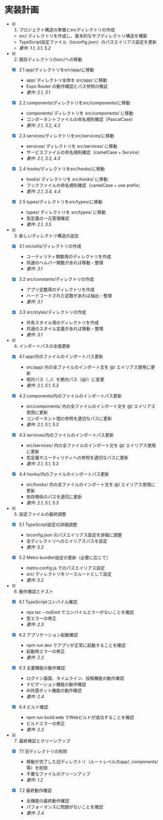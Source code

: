 # 実装計画

- [x] 1. プロジェクト構造の準備とsrcディレクトリの作成
  - src/ ディレクトリを作成し、基本的なサブディレクトリ構造を構築
  - TypeScript設定ファイル（tsconfig.json）のパスエイリアス設定を更新
  - _要件: 1.1, 3.1, 5.2_

- [x] 2. 既存ディレクトリのsrc/への移動
  - [x] 2.1 app/ディレクトリをsrc/app/に移動
    - app/ ディレクトリ全体を src/app/ に移動
    - Expo Router の動作確認とパス参照の検証
    - _要件: 2.1, 3.1_

  - [x] 2.2 components/ディレクトリをsrc/components/に移動
    - components/ ディレクトリを src/components/ に移動
    - コンポーネントファイルの命名規則確認（PascalCase）
    - _要件: 2.1, 3.2, 4.2_

  - [x] 2.3 services/ディレクトリをsrc/services/に移動
    - services/ ディレクトリを src/services/ に移動
    - サービスファイルの命名規則確認（camelCase + Service）
    - _要件: 2.1, 3.3, 4.3_

  - [x] 2.4 hooks/ディレクトリをsrc/hooks/に移動
    - hooks/ ディレクトリを src/hooks/ に移動
    - フックファイルの命名規則確認（camelCase + use prefix）
    - _要件: 2.1, 3.4, 4.4_

  - [x] 2.5 types/ディレクトリをsrc/types/に移動
    - types/ ディレクトリを src/types/ に移動
    - 型定義の一元管理確認
    - _要件: 2.1, 3.5_

- [x] 3. 新しいディレクトリ構造の追加
  - [x] 3.1 src/utils/ディレクトリの作成
    - ユーティリティ関数用のディレクトリを作成
    - 共通のヘルパー関数があれば移動・整理
    - _要件: 3.1_

  - [x] 3.2 src/constants/ディレクトリの作成
    - アプリ定数用のディレクトリを作成
    - ハードコードされた定数があれば抽出・整理
    - _要件: 3.1_

  - [x] 3.3 src/styles/ディレクトリの作成
    - 共有スタイル用のディレクトリを作成
    - 共通のスタイル定義があれば移動・整理
    - _要件: 3.1_

- [x] 4. インポートパスの全面更新
  - [x] 4.1 app/内のファイルのインポートパス更新
    - src/app/ 内の全ファイルのインポート文を @/ エイリアス使用に更新
    - 相対パス（../）を絶対パス（@/）に変更
    - _要件: 2.1, 5.1, 5.3_

  - [x] 4.2 components/内のファイルのインポートパス更新
    - src/components/ 内の全ファイルのインポート文を @/ エイリアス使用に更新
    - コンポーネント間の参照を適切なパスに更新
    - _要件: 2.1, 5.1, 5.3_

  - [x] 4.3 services/内のファイルのインポートパス更新
    - src/services/ 内の全ファイルのインポート文を @/ エイリアス使用に更新
    - 型定義やユーティリティへの参照を適切なパスに更新
    - _要件: 2.1, 5.1, 5.3_

  - [x] 4.4 hooks/内のファイルのインポートパス更新
    - src/hooks/ 内の全ファイルのインポート文を @/ エイリアス使用に更新
    - 依存関係のパスを適切に更新
    - _要件: 2.1, 5.1, 5.3_

- [x] 5. 設定ファイルの最終調整
  - [x] 5.1 TypeScript設定の詳細調整
    - tsconfig.json のパスエイリアス設定を詳細に調整
    - 全ディレクトリへのエイリアスパスを設定
    - _要件: 5.2_

  - [x] 5.2 Metro bundler設定の更新（必要に応じて）
    - metro.config.js でのパスエイリアス設定
    - src/ ディレクトリをソースルートとして設定
    - _要件: 5.2_

- [x] 6. 動作確認とテスト
  - [x] 6.1 TypeScriptコンパイル確認
    - npx tsc --noEmit でコンパイルエラーがないことを確認
    - 型エラーの修正
    - _要件: 2.3_

  - [x] 6.2 アプリケーション起動確認
    - npm run dev でアプリが正常に起動することを確認
    - 起動時エラーの修正
    - _要件: 2.2_

  - [x] 6.3 主要機能の動作確認
    - ログイン画面、タイムライン、投稿機能の動作確認
    - ナビゲーション機能の動作確認
    - AI共感ボット機能の動作確認
    - _要件: 2.4_

  - [x] 6.4 ビルド確認
    - npm run build:web でWebビルドが成功することを確認
    - ビルドエラーの修正
    - _要件: 2.2_

- [x] 7. 最終検証とクリーンアップ
  - [x] 7.1 旧ディレクトリの削除
    - 移動が完了した旧ディレクトリ（ルートレベルのapp/, components/等）を削除
    - 不要なファイルのクリーンアップ
    - _要件: 1.2_

  - [x] 7.2 最終動作確認
    - 全機能の最終動作確認
    - パフォーマンスに問題がないことを確認
    - _要件: 2.4_